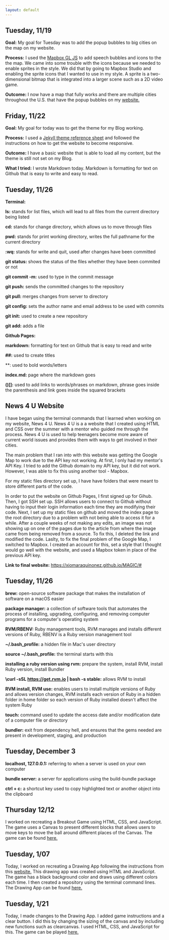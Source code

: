 ```yaml
---
layout: default
---
```


## Tuesday, 11/19

**Goal:** My goal for Tuesday was to add the popup bubbles to big cities on the map on my website.

**Process:** I used the [Mapbox GL JS](https://docs.mapbox.com/mapbox-gl-js/example/popup-on-click/) to add speech bubbles and icons to the the map. We came into some trouble with the icons because we needed to enable sprites in the style. We did that by going to Mapbox Studio and enabling the sprite icons that I wanted to use in my style. A sprite is a two-dimensional bitmap that is integrated into a larger scene such as a 2D video game.

**Outcome:** I now have a map that fully works and there are multiple cities throughout the U.S. that have the popup bubbles on my [website.](https://xiomaraquinonez.github.io/MAGIC/#)

## Friday, 11/22

**Goal:** My goal for today was to get the theme for my Blog working.

**Process:** I used a [Jekyll theme reference sheet](https://www.jekyll.com.cn/tutorials/convert-site-to-jekyll/) and followed the instructions on how to get the website to become responsive.

**Outcome:** I have a basic website that is able to load all my content, but the theme is still not set on my Blog.

**What I tried:** I wrote Markdown today. Markdown is formatting for text on Github that is easy to write and easy to read.

## Tuesday, 11/26

**Terminal:**

**ls:** stands for list files, which will lead to all files from the current directory being listed

**cd:** stands for change directory, which allows us to move through files

**pwd:** stands for print working directory, writes the full pathname for the current directory

**:wq:** stands for write and quit, used after changes have been committed

**git status:** shows the status of the files whether they have been commited or not

**git commit -m:** used to type in the commit message

**git push:** sends the committed changes to the repository

**git pull:** merges changes from server to directory

**git config:** sets the author name and email address to be used with commits

**git init:** used to create a new repository

**git add:** adds a file

**Github Pages:**

**markdown:** formatting for text on Github that is easy to read and write

**##:** used to create titles

**: used to bold words/letters

**index.md:** page where the markdown goes

**()[]:** used to add links to words/phrases on markdown, phrase goes inside the parenthesis and link goes inside the squared brackets

## News 4 U Website

I have began using the terminal commands that I learned when working on my website, News 4 U. News 4 U is a a website that I created using HTML and CSS over the summer with a mentor who guided me through the process. News 4 U is used to help teenagers become more aware of current world issues and provides them with ways to get involved in their cities.

The main problem that I ran into with this website was getting the Google Map to work due to the API key not working. At first, I only had my mentor's API Key. I tried to add the Github domain to my API key, but it did not work. However, I was able to fix this using another tool - Mapbox.

For my static files directory set up, I have have folders that were meant to store different parts of the code.

In order to put the website on Github Pages, I first signed up for Gihub. Then, I got SSH set up. SSH allows users to connect to Github without having to input their login information each time they are modifying their code. Next, I set up my static files on github and moved the index page to the root directory due to a problem with not being able to access it for a while. After a couple weeks of not making any edits, an image was not showing up on one of the pages due to the article from where the image came from being removed from a source. To fix this, I deleted the link and modified the code. Laslty, to fix the final problem of the Google Map, I switched to Mapbox. I created an account for this, set a style that I thought would go well with the website, and used a Mapbox token in place of the previous API key.

**Link to final website:** https://xiomaraquinonez.github.io/MAGIC/#

## Tuesday, 11/26

**brew:** open-source software package that makes the installation of software on a macOS easier

**package manager:** a collection of software tools that automates the process of installing, upgrading, configuring, and removing computer programs for a computer's operating system 

**RVM/RBENV:** Ruby management tools, RVM manages and installs different versions of Ruby, RBENV is a Ruby version management tool

**~/.bash_profile:** a hidden file in Mac's user directory

**source ~/.bash_profile:** the terminal starts with this

**installing a ruby version using rvm:** prepare the system, install RVM, install Ruby version, install Bundler

**\curl -sSL https://get.rvm.io | bash -s stable:** allows RVM to install

**RVM install, RVM use:** enables users to install multiple versions of Ruby and allows version changes, RVM installs each version of Ruby in a hidden folder in home folder so each version of Ruby installed doesn't affect the system Ruby

**touch:** command used to update the access date and/or modification date of a computer file or directory

**bundler:** exit from dependency hell, and ensures that the gems needed are present in development, staging, and production

## Tuesday, December 3

**localhost, 127.0.0.1:** referring to when a server is used on your own computer

**bundle server:** a server for applications using the build-bundle package

**ctrl + c:** a shortcut key used to copy highlighted text or another object into the clipboard 

## Thursday 12/12

I worked on recreating a Breakout Game using HTML, CSS, and JavaScript. The game uses a Canvas to present different blocks that allows users to move keys to move the ball around different places of the Canvas. The game can be found [here.](https://xiomaraquinonez.github.io/BreakOutGame/#) 

## Tuesday, 1/07

Today, I worked on recreating a Drawing App following the instructions from this [website.](https://medium.com/@jagadeshanh/html5-canvas-click-and-draw-f665e02f5744) This drawing app was created using HTML and JavaScript. The game has a black background color and draws using different colors each time. I then created a repository using the terminal command lines. The Drawing App can be found [here.](https://xiomaraquinonez.github.io/drawing-app-2/)

## Tuesday, 1/21

Today, I made changes to the Drawing App. I added game instructions and a clear button. I did this by changing the sizing of the canvas and by including new functions such as clearcanvas. I used HTML, CSS, and JavaScript for this. The game can be played [here.](https://xiomaraquinonez.github.io/drawing-app-2/)
